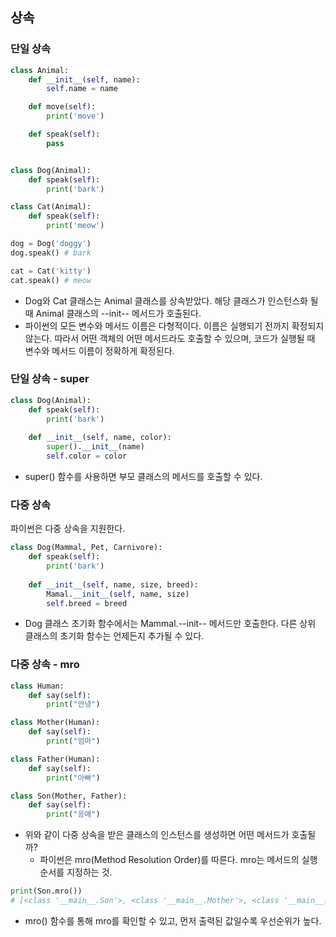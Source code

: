 ## 상속

### 단일 상속
```python
class Animal:
    def __init__(self, name):
        self.name = name

    def move(self):
        print('move')

    def speak(self):
        pass


class Dog(Animal):
    def speak(self):
        print('bark')

class Cat(Animal):
    def speak(self):
        print('meow')

dog = Dog('doggy')
dog.speak() # bark

cat = Cat('kitty')
cat.speak() # meow
```
- Dog와 Cat 클래스는 Animal 클래스를 상속받았다. 해당 클래스가 인스턴스화 될 때 Animal 클래스의 --init-- 메서드가 호출된다.
- 파이썬의 모든 변수와 메서드 이름은 다형적이다. 이름은 실행되기 전까지 확정되지 않는다. 
따라서 어떤 객체의 어떤 메서드라도 호출할 수 있으며, 코드가 실행될 때 변수와 메서드 이름이 정확하게 확정된다.

### 단일 상속 - super
```python
class Dog(Animal):
    def speak(self):
        print('bark')
  
    def __init__(self, name, color):
        super().__init__(name)
        self.color = color
```
- super() 함수를 사용하면 부모 클래스의 메서드를 호출할 수 있다.


### 다중 상속
파이썬은 다중 상속을 지원한다.
```python
class Dog(Mammal, Pet, Carnivore):
    def speak(self):
        print('bark')
    
    def __init__(self, name, size, breed):
        Mamal.__init__(self, name, size)
        self.breed = breed
```
- Dog 클래스 초기화 함수에서는 Mammal.--init-- 메서드만 호출한다. 다른 상위 클래스의 초기화 함수는 언제든지 추가될 수 있다.

### 다중 상속 - mro
```python
class Human:
    def say(self):
        print("안녕")

class Mother(Human):
    def say(self):
        print("엄마")

class Father(Human):
    def say(self):
        print("아빠")

class Son(Mother, Father):
    def say(self):
        print("응애")
```
- 위와 같이 다중 상속을 받은 클래스의 인스턴스를 생성하면 어떤 메서드가 호출될까?
  - 파이썬은 mro(Method Resolution Order)를 따른다. mro는 메서드의 실행 순서를 지정하는 것.

```python
print(Son.mro())
# [<class '__main__.Son'>, <class '__main__.Mother'>, <class '__main__.Father'>, <class '__main__.Human'>, <class 'object'>]
```
- mro() 함수를 통해 mro를 확인할 수 있고, 먼저 출력된 값일수록 우선순위가 높다.